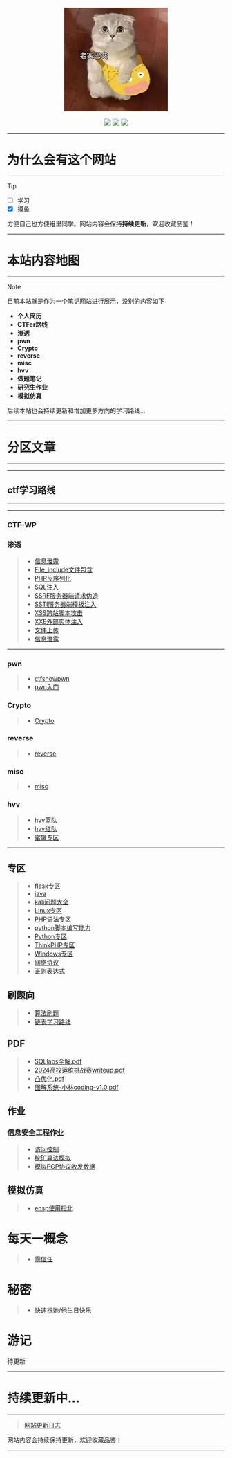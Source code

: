 <p align="center">
    <a href="https://www.github.com/FoLaJJ" target="_blank">
    <img src="favicon_logosc/icon.jpg" width=""/>
    </a>
</p>


<p align="center">
  <a href="https://github.com/FoLaJJ" target="_blank"><img src="https://img.shields.io/badge/Github-FoLaJJ-red.svg"></a>
  <a href="https://gitee.com/autojiangxiao" target="_blank"><img src="https://img.shields.io/badge/Gitee-autojiangxiao-blue.svg"></a>
  <a href="https://space.bilibili.com/447194192" target="_blank"><img src="https://img.shields.io/badge/bilibili-哔哩哔哩-critical"></a>
</p>


---
# **为什么会有这个网站**
---

> [!TIP]
>
>  - [ ] 学习
>  - [x] 摸鱼
>
> 方便自己也方便组里同学。网站内容会保持**持续更新**，欢迎收藏品鉴！​​


---
# **本站内容地图​**
---

> [!NOTE]
> 目前本站就是作为一个笔记网站进行展示，没别的内容如下
>
> - **个人简历**
> - **CTFer路线**
> - **渗透**
> - **pwn**
> - **Crypto**
> - **reverse**
> - **misc**
> - **hvv**
> - **做题笔记**
> - **研究生作业**
> - **模拟仿真**

后续本站也会持续更新和增加更多方向的学习路线...



---
# 分区文章
---


---
## ctf学习路线
---

---

### CTF-WP


### 渗透

> - [信息泄露](web/信息泄露)
> - [File_include文件包含](web/File_include文件包含)
> - [PHP反序列化](web/PHP反序列化)
> - [SQL注入](web/SQL注入)
> - [SSRF服务器端请求伪造](web/SSRF服务器端请求伪造)
> - [SSTI服务器端模板注入](web/SSTI服务器端模板注入)
> - [XSS跨站脚本攻击](web/XSS跨站脚本攻击)
> - [XXE外部实体注入](web/XXE外部实体注入)
> - [文件上传](web/文件上传)
> - [信息泄露](web/信息泄露)
---


### pwn

>- [ctfshowpwn](pwn/ctfshowpwn)
>-  [pwn入门](pwn/pwn入门)





### Crypto

> - [Crypto](Crypto/Crypto)





### reverse

> - [reverse](reverse/reverse)



### misc

> - [misc](misc/misc)




### hvv

> - [hvv蓝队](hvv/hvv蓝队)
> - [hvv红队](hvv/hvv红队)
> - [蜜罐专区](hvv/蜜罐专区)

---
## 专区

> - [flask专区](专区/flask专区)
> - [java](专区/java)
> - [kali问题大全](专区/kali问题大全)
> - [Linux专区](专区/Linux专区)
> - [PHP语法专区](专区/PHP语法专区)
> - [python脚本编写能力](专区/python脚本编写能力)
> - [Python专区](专区/Python专区)
> - [ThinkPHP专区](专区/ThinkPHP专区)
> - [Windows专区](专区/Windows专区)
> - [网络协议](专区/网络协议)
> - [正则表达式](专区/正则表达式)

## 刷题向

> - [算法刷题](刷题/算法刷题)
> - [链表学习路线](刷题/链表学习路线(1w6长文))


## PDF

> - <a href="pdf/mysql-injection.pdf">SQLlabs全解.pdf</a>
> - <a href="pdf/2024高校运维挑战赛writeup.pdf">2024高校运维挑战赛writeup.pdf</a>
> - <a href="pdf/凸优化.pdf">凸优化.pdf</a>
> - <a href="pdf/图解系统-小林coding-v1.0.pdf">图解系统-小林coding-v1.0.pdf</a>

## 作业

### 信息安全工程作业

> - [访问控制](信息安全工程作业/访问控制)
> - [挖矿算法模拟](信息安全工程作业/挖矿算法模拟)
> - [模拟PGP协议收发数据](信息安全工程作业/模拟PGP协议收发数据)

## 模拟仿真

> - [ensp使用指北](ensp/ensp使用指北)



# 每天一概念

> - [零信任](工作专区/零信任)



# 秘密

> - <a href="ming/happy.html">快速祝她/他生日快乐</a>



# 游记

待更新






---
# 持续更新中...
---

> [网站更新日志](/更新日志)

网站内容会持续保持更新，欢迎收藏品鉴！


--------



<br><br><br>







